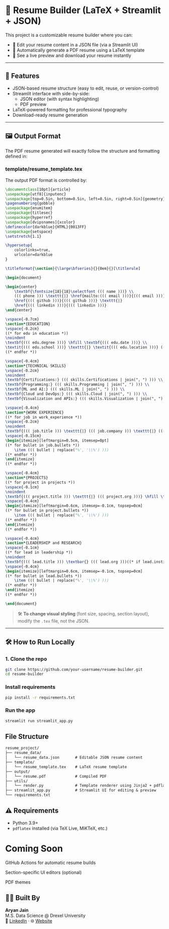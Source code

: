 # 🧠 Resume Builder (LaTeX + Streamlit + JSON)

This project is a customizable resume builder where you can:

- 📝 Edit your resume content in a JSON file (via a Streamlit UI)
- 📄 Automatically generate a PDF resume using a LaTeX template
- 🔁 See a live preview and download your resume instantly

---

## 🚀 Features

- JSON-based resume structure (easy to edit, reuse, or version-control)
- Streamlit interface with side-by-side:
  - JSON editor (with syntax highlighting)
  - PDF preview
- LaTeX-powered formatting for professional typography
- Download-ready resume generation

---

## 🖼 Output Format

The PDF resume generated will exactly follow the structure and formatting defined in:


### template/resume_template.tex
The output PDF format is controlled by:

```latex
\documentclass[10pt]{article}
\usepackage[utf8]{inputenc}
\usepackage[top=0.5in, bottom=0.5in, left=0.5in, right=0.5in]{geometry}
\pagenumbering{gobble}
\usepackage{enumitem}
\usepackage{titlesec}
\usepackage{hyperref}
\usepackage[dvipsnames]{xcolor}
\definecolor{darkblue}{HTML}{0013FF}
\usepackage{setspace}
\setstretch{1.1} 

\hypersetup{
    colorlinks=true,
    urlcolor=darkblue
}

\titleformat{\section}{\large\bfseries}{}{0em}{}[\titlerule]

\begin{document}

\begin{center}
    \textbf{\fontsize{18}{18}\selectfont ((( name )))} \\
    ((( phone ))) \texttt{|} \href{mailto:((( email )))}{((( email )))} \texttt{|}
    \href{((( github )))}{((( github )))} \texttt{|}  
    \href{((( linkedin )))}{((( linkedin )))}
\end{center}

\vspace{-0.7cm}
\section*{EDUCATION} 
\vspace{-0.2cm} 
((* for edu in education *))
\noindent 
\textbf{((( edu.degree )))} \hfill \textbf{((( edu.date )))} \\
\textit{((( edu.school )))} \texttt{|} \textit{((( edu.location )))} ((* if edu.gpa *))\hfill GPA: ((( edu.gpa )))((* endif *))
((* endfor *))

\vspace{-0.4cm} 
\section*{TECHNICAL SKILLS} 
\vspace{-0.2cm}
\noindent
\textbf{Certifications:} ((( skills.Certifications | join(", ") ))) \\
\textbf{Programming:} ((( skills.Programming | join(", ") ))) \\
\textbf{ML and AI:} ((( skills.ML | join(", ") ))) \\
\textbf{Cloud and DevOps:} ((( skills.Cloud | join(", ") ))) \\
\textbf{Visualization and APIs:} ((( skills.Visualization | join(", ") )))

\vspace{-0.4cm}
\section*{WORK EXPERIENCE}
((* for job in work_experience *))
\vspace{-0.2cm}
\noindent
\textbf{((( job.title ))) \texttt{|} ((( job.company ))) \texttt{|} ((( job.location )))} \hfill \textbf{((( job.duration )))} 
\vspace{-0.15cm}
\begin{itemize}[leftmargin=0.5cm, itemsep=0pt]
((* for bullet in job.bullets *))
    \item ((( bullet | replace('%', '\\%') )))
((* endfor *))
\end{itemize}
((* endfor *))

\vspace{-0.4cm}
\section*{PROJECTS}
((* for project in projects *))
\vspace{-0.1cm}
\noindent
\textbf{((( project.title ))) \texttt{|} ((( project.org )))} \hfill \textbf{((( project.date )))} \\
\vspace{-0.4cm}
\begin{itemize}[leftmargin=0.6cm, itemsep=-0.1cm, topsep=0cm]
((* for bullet in project.bullets *))
    \item ((( bullet | replace('%', '\\%') )))
((* endfor *))
\end{itemize}
((* endfor *))

\vspace{-0.4cm}
\section*{LEADERSHIP and RESEARCH}
\vspace{-0.1cm}
((* for lead in leadership *))
\noindent
\textbf{((( lead.title ))) \textbar{} ((( lead.org )))((* if lead.institution *)) \textbar{} \textbf{((( lead.institution ))) }((* endif *))} \\
\vspace{-0.4cm}
\begin{itemize}[leftmargin=0.6cm, itemsep=-0.1cm, topsep=0cm]
((* for bullet in lead.bullets *))
    \item ((( bullet | replace('%', '\\%') )))
((* endfor *))
\end{itemize}
((* endfor *))

\end{document}
```

> 🛠 **To change visual styling** (font size, spacing, section layout), modify the `.tex` file, not the JSON.

---

## 🛠 How to Run Locally

### 1. Clone the repo
```bash
git clone https://github.com/your-username/resume-builder.git
cd resume-builder
```

### Install requirements
```bash
pip install -r requirements.txt
```

### Run the app
```bash
streamlit run streamlit_app.py
```


## File Structure
```protobuf
resume_project/
├── resume_data/
│   └── resume_data.json       # Editable JSON resume content
├── template/
│   └── resume_template.tex    # LaTeX resume template
├── output/
│   └── resume.pdf             # Compiled PDF
├── utils/
│   └── render.py              # Template renderer using Jinja2 + pdflatex
├── streamlit_app.py           # Streamlit UI for editing & preview
└── requirements.txt
```

## ⚠ Requirements
- Python 3.9+
- `pdflatex` installed (via TeX Live, MiKTeX, etc.)

# Coming Soon
GitHub Actions for automatic resume builds

Section-specific UI editors (optional)

PDF themes

## 👨‍💻 Built By
**Aryan Jain**  
M.S. Data Science @ Drexel University  
🔗 [LinkedIn](https://linkedin.com/in/aryanj10) · 🌐 [Website](https://aryanj10.github.io)
